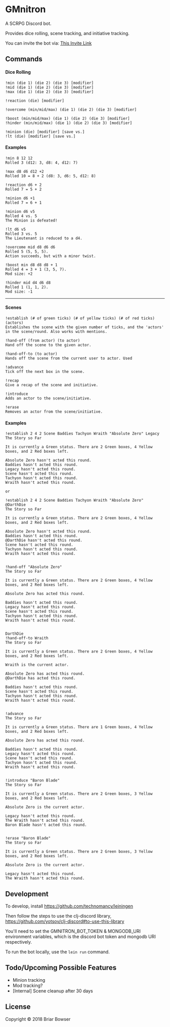 # GMnitron

A SCRPG Discord bot.

Provides dice rolling, scene tracking, and initiative tracking.

You can invite the bot via: [This Invite Link](https://discordapp.com/oauth2/authorize?client_id=425385281890418710&scope=bot)

## Commands

#### Dice Rolling
```
!min (die 1) (die 2) (die 3) [modifier]
!mid (die 1) (die 2) (die 3) [modifier]
!max (die 1) (die 2) (die 3) [modifier]

!reaction (die) [modifier]

!overcome (min/mid/max) (die 1) (die 2) (die 3) [modifier]

!boost (min/mid/max) (die 1) (die 2) (die 3) [modifier]
!hinder (min/mid/max) (die 1) (die 2) (die 3) [modifier]

!minion (die) [modifier] [save vs.]
!lt (die) [modifier] [save vs.]
```

#### Examples

```
!min 8 12 12
Rolled 3 (d12: 3, d8: 4, d12: 7)

!max d8 d6 d12 +2
Rolled 10 = 8 + 2 (d8: 3, d6: 5, d12: 8)

!reaction d6 + 2
Rolled 7 = 5 + 2

!minion d6 +1
Rolled 7 = 6 + 1

!minion d6 v5
Rolled 4 vs. 5 
The Minion is defeated!

!lt d6 v5
Rolled 3 vs. 5 
The Lieutenant is reduced to a d4.

!overcome mid d8 d6 d6
Rolled 5 (5, 5, 5).
Action succeeds, but with a minor twist.

!boost min d8 d8 d8 + 1
Rolled 4 = 3 + 1 (3, 5, 7).
Mod size: +2

!hinder mid d4 d6 d8
Rolled 1 (1, 1, 2).
Mod size: -1
```
---
#### Scenes

```
!establish (# of green ticks) (# of yellow ticks) (# of red ticks) (actors)
Establishes the scene with the given number of ticks, and the 'actors' in the scene/round. Also works with mentions.

!hand-off (from actor) (to actor)
Hand off the scene to the given actor.

!hand-off-to (to actor)
Hands off the scene from the current user to actor. Used

!advance
Tick off the next box in the scene.

!recap
Give a recap of the scene and initiative.

!introduce
Adds an actor to the scene/initiative.

!erase
Removes an actor from the scene/initiative.
```

#### Examples

```
!establish 2 4 2 Scene Baddies Tachyon Wraith "Absolute Zero" Legacy
The Story so Far

It is currently a Green status. There are 2 Green boxes, 4 Yellow boxes, and 2 Red boxes left.

Absolute Zero hasn't acted this round.
Baddies hasn't acted this round.
Legacy hasn't acted this round.
Scene hasn't acted this round.
Tachyon hasn't acted this round.
Wraith hasn't acted this round.

or

!establish 2 4 2 Scene Baddies Tachyon Wraith "Absolute Zero" @DarthDie
The Story so Far

It is currently a Green status. There are 2 Green boxes, 4 Yellow boxes, and 2 Red boxes left.

Absolute Zero hasn't acted this round.
Baddies hasn't acted this round.
@DarthDie hasn't acted this round.
Scene hasn't acted this round.
Tachyon hasn't acted this round.
Wraith hasn't acted this round.


!hand-off "Absolute Zero"
The Story so Far

It is currently a Green status. There are 2 Green boxes, 4 Yellow boxes, and 2 Red boxes left.

Absolute Zero has acted this round.

Baddies hasn't acted this round.
Legacy hasn't acted this round.
Scene hasn't acted this round.
Tachyon hasn't acted this round.
Wraith hasn't acted this round.


DarthDie
!hand-off-to Wraith
The Story so Far

It is currently a Green status. There are 2 Green boxes, 4 Yellow boxes, and 2 Red boxes left.

Wraith is the current actor.

Absolute Zero has acted this round.
@DarthDie has acted this round.

Baddies hasn't acted this round.
Scene hasn't acted this round.
Tachyon hasn't acted this round.
Wraith hasn't acted this round.


!advance
The Story so Far

It is currently a Green status. There are 1 Green boxes, 4 Yellow boxes, and 2 Red boxes left.

Absolute Zero has acted this round.

Baddies hasn't acted this round.
Legacy hasn't acted this round.
Scene hasn't acted this round.
Tachyon hasn't acted this round.
Wraith hasn't acted this round.


!introduce "Baron Blade"
The Story so Far

It is currently a Green status. There are 2 Green boxes, 3 Yellow boxes, and 2 Red boxes left.

Absolute Zero is the current actor.

Legacy hasn't acted this round.
The Wraith hasn't acted this round.
Baron Blade hasn't acted this round.


!erase "Baron Blade"
The Story so Far

It is currently a Green status. There are 2 Green boxes, 3 Yellow boxes, and 2 Red boxes left.

Absolute Zero is the current actor.

Legacy hasn't acted this round.
The Wraith hasn't acted this round.
```

## Development

To develop, install https://github.com/technomancy/leiningen

Then follow the steps to use the clj-discord library, https://github.com/yotsov/clj-discord#to-use-this-library

You'll need to set the GMNITRON_BOT_TOKEN & MONGODB_URI environment variables, which is the discord bot token and mongodb URI respectively.

To run the bot locally, use the `lein run` command.

## Todo/Upcoming Possible Features

* Minion tracking
* Mod tracking?
* [Internal] Scene cleanup after 30 days

## License

Copyright © 2018 Briar Bowser